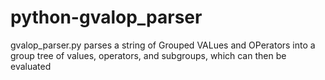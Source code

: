 # python-gvalop_parser
gvalop_parser.py parses a string of Grouped VALues and OPerators into a group tree of values, operators, and subgroups, which can then be evaluated
